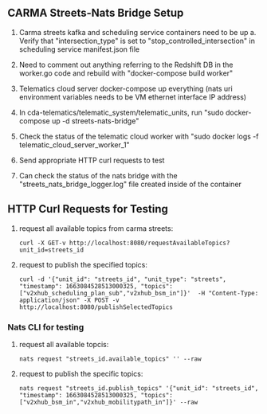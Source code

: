 ## CARMA Streets-Nats Bridge Setup 

1. Carma streets kafka and scheduling service containers need to be up
	a. Verify that "intersection_type" is set to "stop_controlled_intersection" in scheduling service manifest.json file		
2. Need to comment out anything referring to the Redshift DB in the worker.go code and rebuild with "docker-compose build worker"

3. Telematics cloud server docker-compose up everything (nats uri environment variables needs to be VM ethernet interface IP address)

4. In cda-telematics/telematic_system/telematic_units, run "sudo docker-compose up -d streets-nats-bridge"

5. Check the status of the telematic cloud worker with "sudo docker logs -f telematic_cloud_server_worker_1"

6. Send appropriate HTTP curl requests to test

7. Can check the status of the nats bridge with the "streets_nats_bridge_logger.log" file created inside of the container
	
## HTTP Curl Requests for Testing

1. request all available topics from carma streets: 
	```
	curl -X GET-v http://localhost:8080/requestAvailableTopics?unit_id=streets_id
	```

2. request to publish the specified topics: 
	```
	curl -d '{"unit_id": "streets_id", "unit_type": "streets", "timestamp": 1663084528513000325, "topics": ["v2xhub_scheduling_plan_sub","v2xhub_bsm_in"]}'  -H "Content-Type: application/json" -X POST -v http://localhost:8080/publishSelectedTopics
	```

### Nats CLI for testing
1. request all available topcis:	
	```
	nats request "streets_id.available_topics" '' --raw
	```
2. request to publish the specific topics:
	```
	nats request "streets_id.publish_topics" '{"unit_id": "streets_id", "timestamp": 1663084528513000325, "topics": ["v2xhub_bsm_in","v2xhub_mobilitypath_in"]}' --raw
	```

